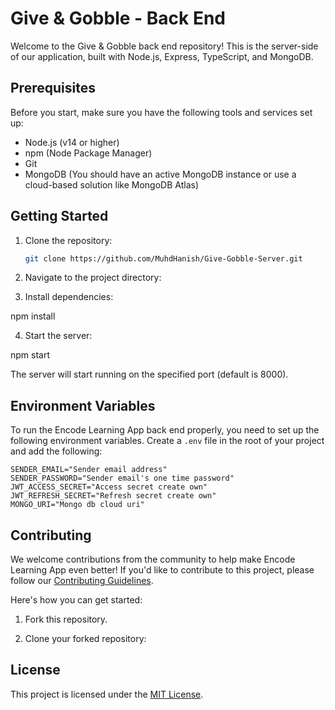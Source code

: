 # Give & Gobble - Back End

Welcome to the Give & Gobble back end repository! This is the server-side of our application, built with Node.js, Express, TypeScript, and MongoDB.

## Prerequisites

Before you start, make sure you have the following tools and services set up:

- Node.js (v14 or higher)
- npm (Node Package Manager)
- Git
- MongoDB (You should have an active MongoDB instance or use a cloud-based solution like MongoDB Atlas)

## Getting Started

1. Clone the repository:

   ```bash
   git clone https://github.com/MuhdHanish/Give-Gobble-Server.git   

2. Navigate to the project directory:


3. Install dependencies:

npm install


4. Start the server:

npm start

The server will start running on the specified port (default is 8000).

## Environment Variables

To run the Encode Learning App back end properly, you need to set up the following environment variables. Create a `.env` file in the root of your project and add the following:

```env
SENDER_EMAIL="Sender email address"
SENDER_PASSWORD="Sender email's one time password"
JWT_ACCESS_SECRET="Access secret create own"
JWT_REFRESH_SECRET="Refresh secret create own"
MONGO_URI="Mongo db cloud uri"

```
## Contributing

We welcome contributions from the community to help make Encode Learning App even better! If you'd like to contribute to this project, please follow our [Contributing Guidelines](CONTRIBUTING.md).

Here's how you can get started:

1. Fork this repository.

2. Clone your forked repository:

## License

This project is licensed under the [MIT License](LICENSE).
